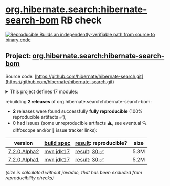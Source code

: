 [org.hibernate.search:hibernate-search-bom](https://central.sonatype.com/artifact/org.hibernate.search/hibernate-search-bom/versions) RB check
=======

[![Reproducible Builds](https://reproducible-builds.org/images/logos/rb.svg) an independently-verifiable path from source to binary code](https://reproducible-builds.org/)

## Project: [org.hibernate.search:hibernate-search-bom](https://central.sonatype.com/artifact/org.hibernate.search/hibernate-search-bom/versions)

Source code: [https://github.com/hibernate/hibernate-search.git](https://github.com/hibernate/hibernate-search.git)

<details><summary>This project defines 17 modules:</summary>

* [org.hibernate.search:hibernate-search-backend-elasticsearch](https://central.sonatype.com/artifact/org.hibernate.search/hibernate-search-backend-elasticsearch/7.2.0.Alpha2)
* [org.hibernate.search:hibernate-search-backend-elasticsearch-aws](https://central.sonatype.com/artifact/org.hibernate.search/hibernate-search-backend-elasticsearch-aws/7.2.0.Alpha2)
* [org.hibernate.search:hibernate-search-backend-lucene](https://central.sonatype.com/artifact/org.hibernate.search/hibernate-search-backend-lucene/7.2.0.Alpha2)
* [org.hibernate.search:hibernate-search-bom](https://central.sonatype.com/artifact/org.hibernate.search/hibernate-search-bom/7.2.0.Alpha2)
* [org.hibernate.search:hibernate-search-engine](https://central.sonatype.com/artifact/org.hibernate.search/hibernate-search-engine/7.2.0.Alpha2)
* [org.hibernate.search:hibernate-search-mapper-orm](https://central.sonatype.com/artifact/org.hibernate.search/hibernate-search-mapper-orm/7.2.0.Alpha2)
* [org.hibernate.search:hibernate-search-mapper-orm-batch-jsr352-core](https://central.sonatype.com/artifact/org.hibernate.search/hibernate-search-mapper-orm-batch-jsr352-core/7.2.0.Alpha2)
* [org.hibernate.search:hibernate-search-mapper-orm-batch-jsr352-jberet](https://central.sonatype.com/artifact/org.hibernate.search/hibernate-search-mapper-orm-batch-jsr352-jberet/7.2.0.Alpha2)
* [org.hibernate.search:hibernate-search-mapper-orm-coordination-outbox-polling](https://central.sonatype.com/artifact/org.hibernate.search/hibernate-search-mapper-orm-coordination-outbox-polling/7.2.0.Alpha2)
* [org.hibernate.search:hibernate-search-mapper-orm-jakarta-batch-core](https://central.sonatype.com/artifact/org.hibernate.search/hibernate-search-mapper-orm-jakarta-batch-core/7.2.0.Alpha2)
* [org.hibernate.search:hibernate-search-mapper-orm-jakarta-batch-jberet](https://central.sonatype.com/artifact/org.hibernate.search/hibernate-search-mapper-orm-jakarta-batch-jberet/7.2.0.Alpha2)
* [org.hibernate.search:hibernate-search-mapper-orm-outbox-polling](https://central.sonatype.com/artifact/org.hibernate.search/hibernate-search-mapper-orm-outbox-polling/7.2.0.Alpha2)
* [org.hibernate.search:hibernate-search-mapper-pojo-base](https://central.sonatype.com/artifact/org.hibernate.search/hibernate-search-mapper-pojo-base/7.2.0.Alpha2)
* [org.hibernate.search:hibernate-search-mapper-pojo-standalone](https://central.sonatype.com/artifact/org.hibernate.search/hibernate-search-mapper-pojo-standalone/7.2.0.Alpha2)
* [org.hibernate.search:hibernate-search-util-common](https://central.sonatype.com/artifact/org.hibernate.search/hibernate-search-util-common/7.2.0.Alpha2)
* [org.hibernate.search:hibernate-search-v5migrationhelper-engine](https://central.sonatype.com/artifact/org.hibernate.search/hibernate-search-v5migrationhelper-engine/7.2.0.Alpha2)
* [org.hibernate.search:hibernate-search-v5migrationhelper-orm](https://central.sonatype.com/artifact/org.hibernate.search/hibernate-search-v5migrationhelper-orm/7.2.0.Alpha2)
</details>

rebuilding **2 releases** of org.hibernate.search:hibernate-search-bom:
- **2** releases were found successfully **fully reproducible** (100% reproducible artifacts :white_check_mark:),
- 0 had issues (some unreproducible artifacts :warning:, see eventual :mag: diffoscope and/or :memo: issue tracker links):

| version | [build spec](/BUILDSPEC.md) | [result](https://reproducible-builds.org/docs/jvm/): reproducible? | size |
| -- | --------- | ------ | -- |
| [7.2.0.Alpha2](https://central.sonatype.com/artifact/org.hibernate.search/hibernate-search-bom/7.2.0.Alpha2/pom) | [mvn jdk17](hibernate-search-parent-7.2.0.Alpha2.buildspec) | [result](hibernate-search-parent-7.2.0.Alpha2.buildinfo): [30 :white_check_mark: ](hibernate-search-parent-7.2.0.Alpha2.buildcompare) | 5.3M |
| [7.2.0.Alpha1](https://central.sonatype.com/artifact/org.hibernate.search/hibernate-search-bom/7.2.0.Alpha1/pom) | [mvn jdk17](hibernate-search-parent-7.2.0.Alpha1.buildspec) | [result](hibernate-search-parent-7.2.0.Alpha1.buildinfo): [30 :white_check_mark: ](hibernate-search-parent-7.2.0.Alpha1.buildcompare) | 5.2M |

<i>(size is calculated without javadoc, that has been excluded from reproducibility checks)</i>
